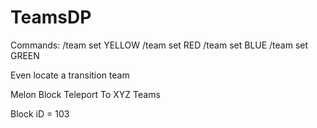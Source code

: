 # TeamsDP

Commands: 
/team set YELLOW
/team set RED
/team set BLUE
/team set GREEN

Even locate a transition team

Melon Block Teleport To XYZ Teams

Block iD = 103

